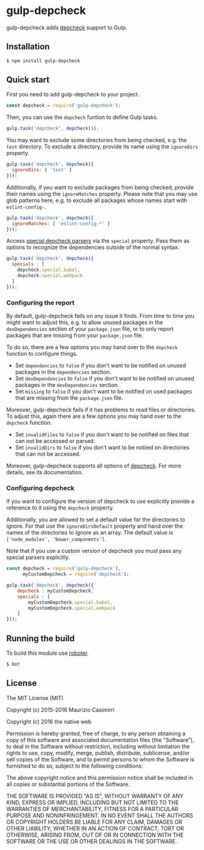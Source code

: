 # gulp-depcheck

gulp-depcheck adds [depcheck](https://www.npmjs.com/package/depcheck) support to Gulp.

## Installation

```bash
$ npm install gulp-depcheck
```

## Quick start

First you need to add gulp-depcheck to your project.

```javascript
const depcheck = require('gulp-depcheck');
```

Then, you can use the `depcheck` funtion to define Gulp tasks.

```javascript
gulp.task('depcheck', depcheck());
```

You may want to exclude some directories from being checked, e.g. the `test` directory. To exclude a directory, provide its name using the `ignoreDirs` property.

```javascript
gulp.task('depcheck', depcheck({
  ignoreDirs: [ 'test' ]
}));
```

Additionally, if you want to exclude packages from being checked, provide their names using the `ignoreMatches` property. Please note that you may use glob patterns here, e.g. to exclude all packages whose names start with `eslint-config-`.

```javascript
gulp.task('depcheck', depcheck({
  ignoreMatches: [ 'eslint-config-*' ]
}));
```

Access [special depcheck parsers](https://github.com/depcheck/depcheck#special) via the `special` property. Pass them as options to recognize the dependencies outside of the normal syntax.

```javascript
gulp.task('depcheck', depcheck({
  specials : [
    depcheck.special.babel,
    depcheck.special.webpack
  ]
}));
```

### Configuring the report

By default, gulp-depcheck fails on any issue it finds. From time to time you might want to adjust this, e.g. to allow unused packages in the `devDependencies` section of your `package.json` file, or to only report packages that are missing from your `package.json` file.

To do so, there are a few options you may hand over to the `depcheck` function to configure things.

- Set `dependencies` to `false` if you don't want to be notified on unused packages in the `dependencies` section.
- Set `devDependencies` to `false` if you don't want to be notified on unused packages in the `devDependencies` section.
- Set `missing` to `false` if you don't want to be notified on used packages that are missing from the `package.json` file.

Moreover, gulp-depcheck fails if it has problems to read files or directories. To adjust this, again there are a few options you may hand over to the `depcheck` function.

- Set `invalidFiles` to `false` if you don't want to be notified on files that can not be accessed or parsed.
- Set `invalidDirs` to `false` if you don't want to be notiied on directories that can not be accessed.

Moreover, gulp-depcheck supports all options of [depcheck](https://www.npmjs.com/package/depcheck). For more details, see its documentation.

### Configuring depcheck

If you want to configure the version of depcheck to use explicitly provide a reference to it using the `depcheck` property.

Additionally, you are allowed to set a default value for the directories to ignore. For that use the `ignoreDirsDefault` property and hand over the names of the directories to ignore as an array. The default value is `['node_modules', 'bower_components']`.

Note that if you use a custom version of depcheck you must pass any special parsers explicitly.

```javascript
const depcheck = require('gulp-depcheck'),
      myCustomDepcheck = require('depcheck');

gulp.task('depcheck', depcheck({
    depcheck : myCustomDepcheck,
    specials : [
        myCustomDepcheck.special.babel,
        myCustomDepcheck.special.webpack
    ]
}));
```

## Running the build

To build this module use [roboter](https://www.npmjs.com/package/roboter).

```bash
$ bot
```

## License

The MIT License (MIT)

Copyright (c) 2015-2016 Maurizio Casimirri

Copyright (c) 2016 the native web

Permission is hereby granted, free of charge, to any person obtaining a copy
of this software and associated documentation files (the "Software"), to deal
in the Software without restriction, including without limitation the rights
to use, copy, modify, merge, publish, distribute, sublicense, and/or sell
copies of the Software, and to permit persons to whom the Software is
furnished to do so, subject to the following conditions:

The above copyright notice and this permission notice shall be included in all
copies or substantial portions of the Software.

THE SOFTWARE IS PROVIDED "AS IS", WITHOUT WARRANTY OF ANY KIND, EXPRESS OR
IMPLIED, INCLUDING BUT NOT LIMITED TO THE WARRANTIES OF MERCHANTABILITY,
FITNESS FOR A PARTICULAR PURPOSE AND NONINFRINGEMENT. IN NO EVENT SHALL THE
AUTHORS OR COPYRIGHT HOLDERS BE LIABLE FOR ANY CLAIM, DAMAGES OR OTHER
LIABILITY, WHETHER IN AN ACTION OF CONTRACT, TORT OR OTHERWISE, ARISING FROM,
OUT OF OR IN CONNECTION WITH THE SOFTWARE OR THE USE OR OTHER DEALINGS IN THE
SOFTWARE.
